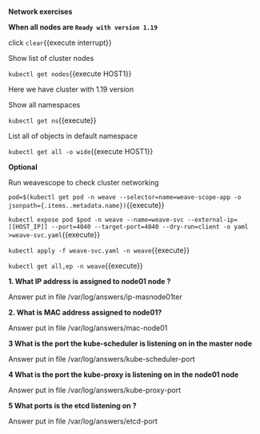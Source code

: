 **Network exercises**


**When all nodes are `Ready with version 1.19`** 

click ```clear```{{execute interrupt}}



Show list of cluster nodes

`kubectl get nodes`{{execute HOST1}}

Here we have cluster with 1.19 version

Show all namespaces

`kubectl get ns`{{execute}}


List all of objects in default namespace

`kubectl get all -o wide`{{execute HOST1}}


**Optional**

Run weavescope to check cluster networking

`pod=$(kubectl get pod -n weave --selector=name=weave-scope-app -o jsonpath={.items..metadata.name})`{{execute}}

`kubectl expose pod $pod -n weave --name=weave-svc --external-ip=[[HOST_IP]] --port=4040 --target-port=4040 --dry-run=client -o yaml >weave-svc.yaml`{{execute}}

`kubectl apply -f weave-svc.yaml -n weave`{{execute}}

`kubectl get all,ep -n weave`{{execute}}


**1. What IP address is assigned to node01 node ?**

Answer put in file /var/log/answers/ip-masnode01ter

**2. What is MAC address assigned to node01?**

Answer put in file /var/log/answers/mac-node01

**3 What is the port the kube-scheduler is listening on in the master node**

Answer put in file /var/log/answers/kube-scheduler-port

**4 What is the port the kube-proxy is listening on in the node01 node**

Answer put in file /var/log/answers/kube-proxy-port

**5 What ports is the etcd listening on ?**

Answer put in file /var/log/answers/etcd-port







